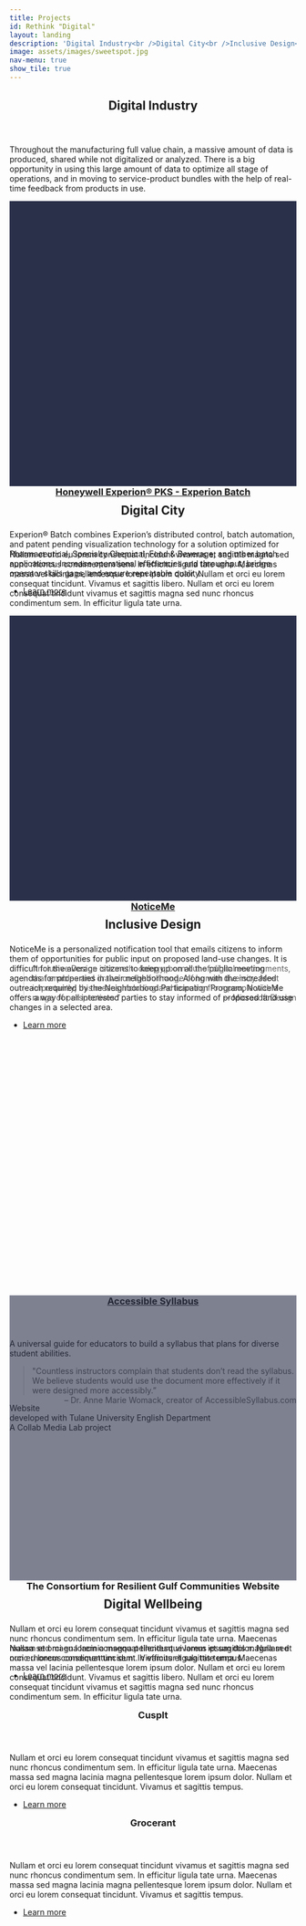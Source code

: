 ```yaml
---
title: Projects
id: Rethink "Digital"
layout: landing
description: 'Digital Industry<br />Digital City<br />Inclusive Design<br />Digital Wellbeing'
image: assets/images/sweetspot.jpg
nav-menu: true
show_tile: true
---
```


<!-- Main -->
<div id="main">

<!-- One -->
<section id="one">
	<div class="inner">
		<header class="major">
			<h2>Digital Industry</h2>
		</header>
		<p>Throughout the manufacturing full value chain, a massive amount of data is produced, shared while not digitalized or analyzed. There is a big opportunity in using this large amount of data to optimize all stage of operations, and in moving to service-product bundles with the help of real-time feedback from products in use.</p>
	</div>
</section>

<!-- Two -->
<section id="two" class="spotlights">
    <section style="width:100%;height:500px;">
        <a href="experion.html" class="image">
            <div style="width: 100%;
                        height:100%;
                        background-position: center;
                        background-size: 100% 100%;
                        background-repeat: no-repeat;
                        background-image:url('assets/images/orion.jpg');
                        background-color: #2a3049">
            </div>
		</a>
		<div class="content">
			<div class="inner">
				<header class="major">
					<a href="experion.html"><h3 style="margin:0">Honeywell Experion® PKS - Experion Batch</h3></a>
				</header>
				<p>Experion® Batch combines Experion’s distributed control, batch automation, and patent pending visualization technology for a solution optimized for Pharmaceutical, Specialty Chemical, Food & Beverage, and other batch applications. Increase operational efficiencies and throughput, bridge operator skills gaps, and ensure repeatable quality.</p>
				<ul class="actions">
					<li><a href="experion.html" class="button">Learn more</a></li>
				</ul>
			</div>
		</div>
	</section>
</section>

<!-- Three -->
<section id="three">
	<div class="inner">
		<header class="major">
			<h2>Digital City</h2>
		</header>
		<p>Nullam et orci eu lorem consequat tincidunt vivamus et sagittis magna sed nunc rhoncus condimentum sem. In efficitur ligula tate urna. Maecenas massa vel lacinia pellentesque lorem ipsum dolor. Nullam et orci eu lorem consequat tincidunt. Vivamus et sagittis libero. Nullam et orci eu lorem consequat tincidunt vivamus et sagittis magna sed nunc rhoncus condimentum sem. In efficitur ligula tate urna.</p>
	</div>
</section>

<!-- Four -->
<section id="four" class="spotlights">
    <section style="width:100%;height:500px;">
        <a href="noticeme.html" class="image">
            <div style="width: 100%;
                        height:100%;
                        background-position: center;
                        background-size: 100% 90%;
                        background-repeat: no-repeat;
                        background-image:url('assets/images/noticeme.png');
                        background-color: #2a3049">
            </div>
        </a>
		<div class="content">
			<div class="inner">
				<header class="major">
					<a href="noticeme.html"><h3 style="margin:0">NoticeMe</h3></a>
				</header>
				<p>
                NoticeMe is a personalized notification tool that emails citizens to inform them of opportunities for public input on proposed land-use changes. It is difficult for the average citizens to keep up on all the public meeting agendas for properties in their neighborhood. Along with the increased outreach required by the Neighborhood Participation Program, NoticeMe offers a way for all interested parties to stay informed of proposed land use changes in a selected area.
				</p>
				<ul class="actions">
					<li><a href="noticeme.html" class="button">Learn more</a></li>
				</ul>
			</div>
		</div>
	</section>
</section>

<!-- Five -->
<section id="five">
	<div class="inner">
		<header class="major">
			<h2>Inclusive Design</h2>
		</header>
		<p><blockquote>
        “Inclusive Design is a methodology, born out of digital environments, that enables and draws on the full range of human diversity. Most importantly, this means including and learning from people with a range of perspectives.”
        <span style="float:right">-- Microsoft Design</span>
		</blockquote></p>
	</div>
</section>

<!-- Six-->
<section id="six" class="spotlights">
	<section style="width:100%;height:500px;">
		<a href="https://www.accessiblesyllabus.com/" target="_blank" class="image">
            <div style="width: 100%;
                        height:100%;
                        background-position: center;
                        background-size: 100% 70%;
                        background-repeat: no-repeat;
                        background-image:url('assets/images/accessibleSyllabus.png');
                        background-color: ~~#2a3049;~~
                        opacity:0.6">
            </div>
        </a>
		<div class="content">
			<div class="inner">
				<header class="major">
					<a href="https://www.accessiblesyllabus.com/" target="_blank"><h3 style="margin:0">Accessible Syllabus</h3></a>
				</header>
				<p>
                    A universal guide for educators to build a syllabus that plans for diverse student abilities.<br />
                    <blockquote>"Countless instructors complain that students don’t read the syllabus. We believe students would use the document more effectively if it were designed more accessibly.”
                    <span style="float:right"> – Dr. Anne Marie Womack, creator of AccessibleSyllabus.com</span></blockquote>
                    Website developed with Tulane University English Department<br />
                    A Collab Media Lab project
				</p>
			</div>
		</div>
	</section>
	<section style="width:100%;height:500px;">
        <a href="generic.html" class="image">
            <div style="width: 100%;
                        height:100%;
                        background-position: center;
                        background-size: 100% 50%;
                        background-repeat: no-repeat;
                        background-image:url('assets/images/CRGC.jpeg');
                        background-color: #2a3049;
                        opacity:0.6">
            </div>
        </a>
		<div class="content">
			<div class="inner">
				<header class="major">
					<h3 style="margin:0">The Consortium for Resilient Gulf Communities Website</h3>
				</header>
				<p>Nullam et orci eu lorem consequat tincidunt vivamus et sagittis magna sed nunc rhoncus condimentum sem. In efficitur ligula tate urna. Maecenas massa sed magna lacinia magna pellentesque lorem ipsum dolor. Nullam et orci eu lorem consequat tincidunt. Vivamus et sagittis tempus.</p>
				<ul class="actions">
					<li><a href="generic.html" class="button">Learn more</a></li>
				</ul>
			</div>
		</div>
	</section>
</section>

<!-- Seven -->
<section id="seven">
	<div class="inner">
		<header class="major">
			<h2>Digital Wellbeing</h2>
		</header>
		<p>Nullam et orci eu lorem consequat tincidunt vivamus et sagittis magna sed nunc rhoncus condimentum sem. In efficitur ligula tate urna. Maecenas massa vel lacinia pellentesque lorem ipsum dolor. Nullam et orci eu lorem consequat tincidunt. Vivamus et sagittis libero. Nullam et orci eu lorem consequat tincidunt vivamus et sagittis magna sed nunc rhoncus condimentum sem. In efficitur ligula tate urna.</p>
	</div>
</section>

<!-- Eight-->
<section id="eight" class="spotlights">
	<section>
		<a href="generic.html" class="image">
			<img src="assets/images/pic08.jpg" alt="" data-position="center center" />
		</a>
		<div class="content">
			<div class="inner">
				<header class="major">
					<h3 style="margin:0">Cusplt</h3>
				</header>
				<p>Nullam et orci eu lorem consequat tincidunt vivamus et sagittis magna sed nunc rhoncus condimentum sem. In efficitur ligula tate urna. Maecenas massa sed magna lacinia magna pellentesque lorem ipsum dolor. Nullam et orci eu lorem consequat tincidunt. Vivamus et sagittis tempus.</p>
				<ul class="actions">
					<li><a href="generic.html" class="button">Learn more</a></li>
				</ul>
			</div>
		</div>
	</section>
	<section>
		<a href="generic.html" class="image">
			<img src="assets/images/pic09.jpg" alt="" data-position="top center" />
		</a>
		<div class="content">
			<div class="inner">
				<header class="major">
					<h3 style="margin:0">Grocerant</h3>
				</header>
				<p>Nullam et orci eu lorem consequat tincidunt vivamus et sagittis magna sed nunc rhoncus condimentum sem. In efficitur ligula tate urna. Maecenas massa sed magna lacinia magna pellentesque lorem ipsum dolor. Nullam et orci eu lorem consequat tincidunt. Vivamus et sagittis tempus.</p>
				<ul class="actions">
					<li><a href="generic.html" class="button">Learn more</a></li>
				</ul>
			</div>
		</div>
	</section>
</section>



</div>
